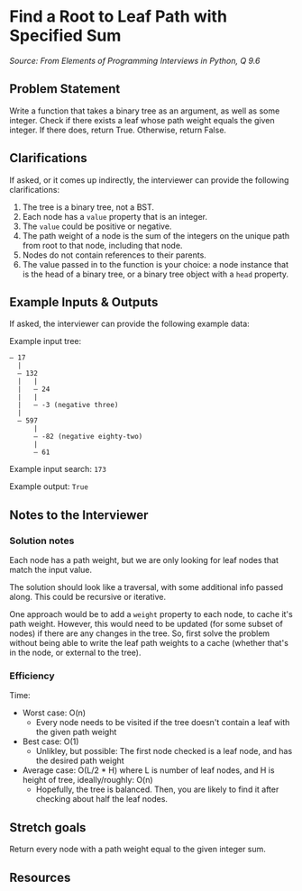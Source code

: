 # Find a Root to Leaf Path with Specified Sum
_Source: From Elements of Programming Interviews in Python, Q 9.6_

## Problem Statement 

Write a function that takes a binary tree as an argument, as well as some integer. Check if there exists a leaf whose path weight equals the given integer. If there does, return True. Otherwise, return False. 

## Clarifications 

If asked, or it comes up indirectly, the interviewer can provide the following clarifications:

1. The tree is a binary tree, not a BST. 
1. Each node has a `value` property that is an integer. 
1. The `value` could be positive or negative. 
1. The path weight of a node is the sum of the integers on the unique path from root to that node, including that node.
1. Nodes do not contain references to their parents.
1. The value passed in to the function is your choice: a node instance that is the head of a binary tree, or a binary tree object with a `head` property. 

## Example Inputs & Outputs

If asked, the interviewer can provide the following example data:

Example input tree:
```
— 17
  |
  — 132
  |   |
  |   — 24
  |   |
  |   — -3 (negative three)
  |
  — 597
      |
      — -82 (negative eighty-two)
      |
      — 61
```
Example input search: `173`

Example output: `True`


## Notes to the Interviewer

### Solution notes

Each node has a path weight, but we are only looking for leaf nodes that match the input value. 

The solution should look like a traversal, with some additional info passed along. This could be recursive or iterative. 

One approach would be to add a `weight` property to each node, to cache it's path weight. However, this would need to be updated (for some subset of nodes) if there are any changes in the tree. So, first solve the problem without being able to write the leaf path weights to a cache (whether that's in the node, or external to the tree). 

### Efficiency

Time: 
 - Worst case: O(n) 
   - Every node needs to be visited if the tree doesn't contain a leaf with the given path weight
 - Best case: O(1)
   - Unlikley, but possible: The first node checked is a leaf node, and has the desired path weight
 - Average case: O(L/2 * H) where L is number of leaf nodes, and H is height of tree, ideally/roughly: O(n)
   - Hopefully, the tree is balanced. Then, you are likely to find it after checking about half the leaf nodes.

## Stretch goals

Return every node with a path weight equal to the given integer sum.

## Resources

